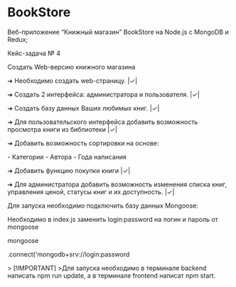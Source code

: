 # BookStore
<div>
<p>Веб-приложение “Книжный магазин” BookStore на Node.js с MongoDB и Redux;</p>
<p>Кейс-задача № 4</p>
<p>Создать Web-версию книжного магазина</p>
<p>➔	Необходимо создать web-страницу. |&check;|</p>
<p>➔	Создать 2 интерфейса: администратора и пользователя. |&check;|</p>
<p>➔	Создать базу данных Ваших любимых книг. |&check;|</p>
<p>➔	Для пользовательского интерфейса добавить возможность просмотра книги из библиотеки |&check;|</p>
<p>➔	Добавить возможность сортировки на основе:</p>
-	Категории
-	Автора
-	Года написания
<p>➔	Добавить функцию покупки книги |&check;|</p>
<p>➔	Для администратора добавить возможность изменения списка книг, управления ценой, статусы книг и их доступность. |&check;|</p>
<p></p>
<p>Для запуска необходимо подключить базу данных Mongoose:</p>
<p>Необходимо в index.js заменить login:password на логин и пароль от mongoose</p>
<p>mongoose</p>
<p>    .connect('mongodb+srv://login:password</p>
> [!IMPORTANT]
>Для запуска необходимо в терминале backend написать npm run update, а в терминале frontend написат npm start.
</div>
